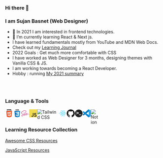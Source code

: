 ### Hi there 👋

### I am Sujan Basnet (Web Designer)

- 🔭 In 2021 I am interested in frontend technologies.
- 🌱 I’m currently learning React & Next js.
- I have learned fundamentals mostly from YouTube and MDN Web Docs.
- Check out my [Learning Journal](https://github.com/BAsnetSujan420/BAsnetSujan420/blob/main/learning%20journal.md)
- 2022 Goals : Get much more comfortable with CSS
- I have worked as Web Designer for 3 months, designing themes with Vanilla CSS & JS.
- I am working towards becoming a React Developer.
- Hobby : running [My 2021 summary](https://photos.app.goo.gl/kQ5eXkXmLeByJE3s7)

<br /> 

<br />


### Language & Tools

<img align="left" alt="HTML5" width="26px" src="https://raw.githubusercontent.com/github/explore/80688e429a7d4ef2fca1e82350fe8e3517d3494d/topics/html/html.png" />

<img align="left" alt="CSS3" width="26px" src="https://raw.githubusercontent.com/github/explore/80688e429a7d4ef2fca1e82350fe8e3517d3494d/topics/css/css.png" />

<img align="left" alt="Sass" width="26px" src="https://raw.githubusercontent.com/github/explore/80688e429a7d4ef2fca1e82350fe8e3517d3494d/topics/sass/sass.png" />

<img align="left" alt="JavaScript" width="26px" src="https://raw.githubusercontent.com/github/explore/80688e429a7d4ef2fca1e82350fe8e3517d3494d/topics/javascript/javascript.png" />

<img align="left" alt="Tailwind CSS" width="70px" src="https://getlogovector.com/wp-content/uploads/2021/01/tailwind-css-logo-vector.png" />

<img align="left" alt="React" width="26px" src="https://raw.githubusercontent.com/github/explore/80688e429a7d4ef2fca1e82350fe8e3517d3494d/topics/react/react.png" />

<img align="left" alt="GitHub" width="26px" src="https://raw.githubusercontent.com/github/explore/78df643247d429f6cc873026c0622819ad797942/topics/github/github.png" />

<img align="left" alt="Terminal" width="26px" src="https://raw.githubusercontent.com/github/explore/80688e429a7d4ef2fca1e82350fe8e3517d3494d/topics/terminal/terminal.png" />

<img align="left" alt="Visual Studio Code" width="26px" src="https://raw.githubusercontent.com/github/explore/80688e429a7d4ef2fca1e82350fe8e3517d3494d/topics/visual-studio-code/visual-studio-code.png" />

<img align="left" alt="Notion" width="26px" src="https://coollogo.net/wp-content/uploads/2021/03/Notion-logo.svg" />

<br />

<br />


### Learning Resource Collection

[Awesome CSS Resources](https://dandy-firewall-2f6.notion.site/Awesome-CSS-Resources-8f179134c4f246fc9e8f6fcb5d9cc038)

[JavaScript Resources](https://www.notion.so/JavaScript-Resources-3fa6c787e5e94127bba561628133f90d)
